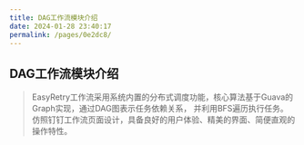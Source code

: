 ```yaml
---
title: DAG工作流模块介绍
date: 2024-01-28 23:40:17
permalink: /pages/0e2dc8/
---
```


## DAG工作流模块介绍

> EasyRetry工作流采用系统内置的分布式调度功能，核心算法基于Guava的Graph实现，通过DAG图表示任务依赖关系，
> 并利用BFS遍历执行任务。 仿照钉钉工作流页面设计，具备良好的用户体验、精美的界面、简便直观的操作特性。

